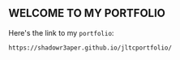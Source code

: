 ## WELCOME TO MY PORTFOLIO
Here's the link to my `portfolio`: 
```
https://shadowr3aper.github.io/jltcportfolio/
```

